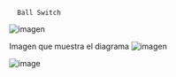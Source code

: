       Ball Switch

![imagen](https://user-images.githubusercontent.com/71404620/197462703-4660c0ab-93b0-4cd3-bbc8-d0e2bafee484.png)


Imagen que muestra el diagrama 
![imagen](https://user-images.githubusercontent.com/71404620/197464157-a840c9d1-ba2e-41cb-bf17-455d88c057ab.png)

![image](Ku-020%20Ball%20Swiy.gif)

